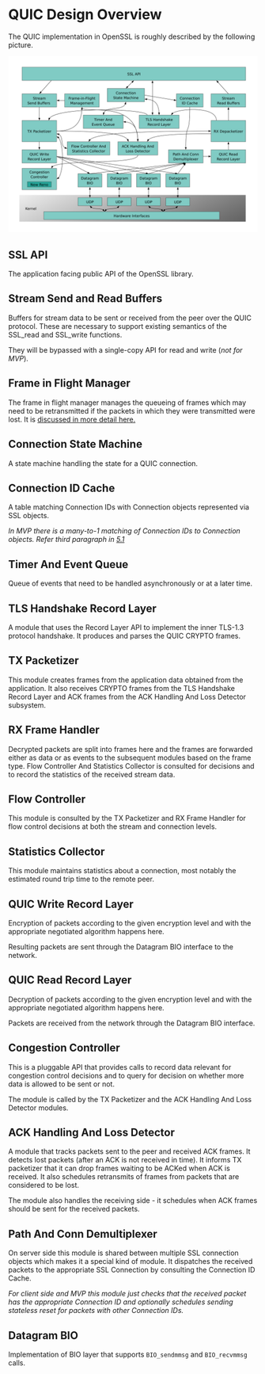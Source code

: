 QUIC Design Overview
====================

The QUIC implementation in OpenSSL is roughly described by the following
picture.

![alt_text](images/quic-overview.svg "QUIC Implementation Building Blocks")

SSL API
-------

The application facing public API of the OpenSSL library.

Stream Send and Read Buffers
----------------------------

Buffers for stream data to be sent or received from the peer over the
QUIC protocol. These are necessary to support existing semantics of the
SSL_read and SSL_write functions.

They will be bypassed with a single-copy API for read and write (_not
for MVP_).

Frame in Flight Manager
-----------------------

The frame in flight manager manages the queueing of frames which may need to be
retransmitted if the packets in which they were transmitted were lost. It is
[discussed in more detail here.](./quic-fifm.md)

Connection State Machine
------------------------

A state machine handling the state for a QUIC connection.

Connection ID Cache
-------------------

A table matching Connection IDs with Connection objects represented
via SSL objects.

_In MVP there is a many-to-1 matching of Connection IDs to Connection
objects.  Refer third paragraph in [5.1]_

[5.1]: (https://datatracker.ietf.org/doc/html/rfc9000#section-5.1)

Timer And Event Queue
---------------------

Queue of events that need to be handled asynchronously or at a later
time.

TLS Handshake Record Layer
--------------------------

A module that uses the Record Layer API to implement the inner TLS-1.3
protocol handshake. It produces and parses the QUIC CRYPTO frames.

TX Packetizer
-------------

This module creates frames from the application data obtained from
the application. It also receives CRYPTO frames from the TLS Handshake
Record Layer and ACK frames from the ACK Handling And Loss Detector
subsystem.

RX Frame Handler
----------------

Decrypted packets are split into frames here and the frames are forwarded
either as data or as events to the subsequent modules based on the frame
type. Flow Controller And Statistics Collector is consulted for decisions
and to record the statistics of the received stream data.

Flow Controller
---------------

This module is consulted by the TX Packetizer and RX Frame Handler for flow
control decisions at both the stream and connection levels.

Statistics Collector
--------------------

This module maintains statistics about a connection, most notably the estimated
round trip time to the remote peer.

QUIC Write Record Layer
-----------------------

Encryption of packets according to the given encryption level and with
the appropriate negotiated algorithm happens here.

Resulting packets are sent through the Datagram BIO interface to the
network.

QUIC Read Record Layer
----------------------

Decryption of packets according to the given encryption level and with
the appropriate negotiated algorithm happens here.

Packets are received from the network through the Datagram BIO interface.

Congestion Controller
---------------------

This is a pluggable API that provides calls to record data relevant
for congestion control decisions and to query for decision on whether
more data is allowed to be sent or not.

The module is called by the TX Packetizer and the ACK Handling And
Loss Detector modules.

ACK Handling And Loss Detector
------------------------------

A module that tracks packets sent to the peer and received ACK frames.
It detects lost packets (after an ACK is not received in time). It informs
TX packetizer that it can drop frames waiting to be ACKed when ACK is received.
It also schedules retransmits of frames from packets that are considered
to be lost.

The module also handles the receiving side - it schedules when ACK frames should
be sent for the received packets.

Path And Conn Demultiplexer
---------------------------

On server side this module is shared between multiple SSL connection objects
which makes it a special kind of module. It dispatches the received packets
to the appropriate SSL Connection by consulting the Connection ID Cache.

_For client side and MVP this module just checks that the received packet has
the appropriate Connection ID and optionally schedules sending stateless
reset for packets with other Connection IDs._

Datagram BIO
------------

Implementation of BIO layer that supports `BIO_sendmmsg` and `BIO_recvmmsg`
calls.
